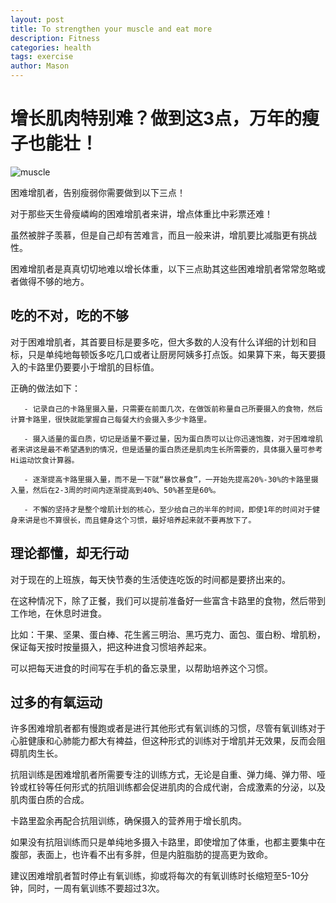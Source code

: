 ```yaml
---
layout: post
title: To strengthen your muscle and eat more
description: Fitness
categories: health
tags: exercise
author: Mason
---
```


# 增长肌肉特别难？做到这3点，万年的瘦子也能壮！

![muscle](https://w2.dwstatic.com/yy/ojiastoreimage/3ef3883281d8409f1ad0c372bad2d0c2_stamp.jpg)

困难增肌者，告别瘦弱你需要做到以下三点！

对于那些天生骨瘦嶙峋的困难增肌者来讲，增点体重比中彩票还难！

虽然被胖子羡慕，但是自己却有苦难言，而且一般来讲，增肌要比减脂更有挑战性。

困难增肌者是真真切切地难以增长体重，以下三点助其这些困难增肌者常常忽略或者做得不够的地方。

## 吃的不对，吃的不够

对于困难增肌者，其首要目标是要多吃，但大多数的人没有什么详细的计划和目标，只是单纯地每顿饭多吃几口或者让厨房阿姨多打点饭。如果算下来，每天要摄入的卡路里仍要要小于增肌的目标值。

正确的做法如下：

       - 记录自己的卡路里摄入量，只需要在前面几次，在做饭前称量自己所要摄入的食物，然后计算卡路里，很快就能掌握自己每餐大约会摄入多少卡路里。

       - 摄入适量的蛋白质，切记是适量不要过量，因为蛋白质可以让你迅速饱腹，对于困难增肌者来讲这是最不希望遇到的情况，但是适量的蛋白质还是肌肉生长所需要的，具体摄入量可参考Hi运动饮食计算器。

       - 逐渐提高卡路里摄入量，而不是一下就“暴饮暴食”，一开始先提高20%-30%的卡路里摄入量，然后在2-3周的时间内逐渐提高到40%、50%甚至是60%。

       - 不懈的坚持才是整个增肌计划的核心，至少给自己的半年的时间，即使1年的时间对于健身来讲是也不算很长，而且健身这个习惯，最好培养起来就不要再放下了。

## 理论都懂，却无行动

对于现在的上班族，每天快节奏的生活使连吃饭的时间都是要挤出来的。

在这种情况下，除了正餐，我们可以提前准备好一些富含卡路里的食物，然后带到工作地，在休息时进食。

比如：干果、坚果、蛋白棒、花生酱三明治、黑巧克力、面包、蛋白粉、增肌粉，保证每天按时按量摄入，把这种进食习惯培养起来。

可以把每天进食的时间写在手机的备忘录里，以帮助培养这个习惯。

## 过多的有氧运动

许多困难增肌者都有慢跑或者是进行其他形式有氧训练的习惯，尽管有氧训练对于心脏健康和心肺能力都大有裨益，但这种形式的训练对于增肌并无效果，反而会阻碍肌肉生长。

抗阻训练是困难增肌者所需要专注的训练方式，无论是自重、弹力绳、弹力带、哑铃或杠铃等任何形式的抗阻训练都会促进肌肉的合成代谢，合成激素的分泌，以及肌肉蛋白质的合成。

卡路里盈余再配合抗阻训练，确保摄入的营养用于增长肌肉。

如果没有抗阻训练而只是单纯地多摄入卡路里，即使增加了体重，也都主要集中在腹部，表面上，也许看不出有多胖，但是内脏脂肪的提高更为致命。

建议困难增肌者暂时停止有氧训练，抑或将每次的有氧训练时长缩短至5-10分钟，同时，一周有氧训练不要超过3次。
